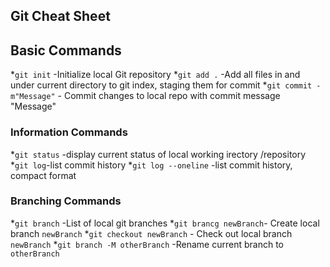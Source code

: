 ## Git Cheat Sheet

## Basic Commands
*`git init` -Initialize local Git repository
*`git add .` -Add all files in and under current directory to git index, staging them for commit
*`git commit -m"Message"` - Commit changes
to local repo with commit message "Message"


### Information Commands
*`git status` -display current status of local working irectory /repository
*`git log`-list commit history
*`git log --oneline` -list commit history, compact format

### Branching Commands
*`git branch` -List of local git branches
*`git brancg newBranch`- Create local branch `newBranch`
*`git checkout newBranch` - Check out local branch `newBranch`
*`git branch -M otherBranch` -Rename current branch to `otherBranch`
